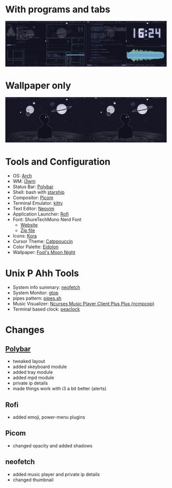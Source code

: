 # With programs and tabs

![](./screenshots/unix_p_ahh_screenshot.png)

# Wallpaper only

![](./screenshots/desktop_wallpaper_only.png)

# Tools and Configuration
- OS: [Arch](https://wiki.archlinux.org/)
- WM: [i3wm](https://i3wm.org/)
- Status Bar: [Polybar](https://github.com/polybar/polybar)
- Shell: bash with [starship](https://starship.rs/)
- Compositor: [Picom](https://github.com/yshui/picom)
- Terminal Emulator: [kitty](https://github.com/kovidgoyal/kitty)
- Text Editor: [Neovim](https://github.com/neovim/neovim)
- Application Launcher: [Rofi](https://github.com/davatorium/rofi)
- Font: ShureTechMono Nerd Font
  - [Website](https://www.nerdfonts.com/)
  - [Zip file](https://github.com/ryanoasis/nerd-fonts/releases/download/v3.1.1/ShareTechMono.zip)
- Icons: [Kora](https://github.com/bikass/kora)
- Cursor Theme: [Catppouccin](https://github.com/catppuccin/cursors)
- Color Palette: [Eidolon](https://github.com/Vallen217/dotfiles/blob/main/color_palette.md)
- Wallpaper: [Fool's Moon Night](./wallpaper/lost-in-space.png)

# Unix P Ahh Tools
- System info summary: [neofetch](https://github.com/dylanaraps/neofetch)
- System Monitor: [gtop](https://github.com/aksakalli/gtop)
- pipes pattern: [pipes.sh](https://github.com/pipeseroni/pipes.sh)
- Music Visualizer: [Ncurses Music Player Client Plus Plus (ncmpcpp)](https://github.com/ncmpcpp/ncmpcpp)
- Terminal based clock: [peaclock](https://github.com/octobanana/peaclock)

# Changes
## [Polybar](https://github.com/polybar/polybar)
- tweaked layout
- added xkeyboard module
- added tray module
- added mpd module
- private ip details
- made things work with i3 a bit better (alerts)

## Rofi
- added emoji, power-menu plugins

## Picom
- changed opacity and added shadows

## neofetch
- added music player and private ip details
- changed thumbnail
